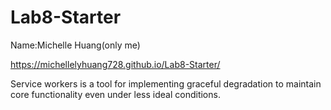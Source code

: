 # Lab8-Starter
Name:Michelle Huang(only me)

https://michellelyhuang728.github.io/Lab8-Starter/



Service workers is a tool for implementing graceful degradation to maintain core functionality even under less ideal conditions. 
